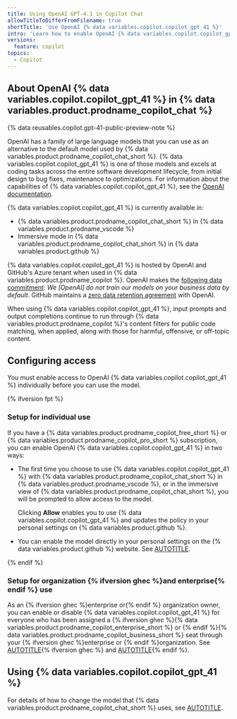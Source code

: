 ```yaml
---
title: Using OpenAI GPT-4.1 in Copilot Chat
allowTitleToDifferFromFilename: true
shortTitle: 'Use OpenAI {% data variables.copilot.copilot_gpt_41 %}'
intro: 'Learn how to enable OpenAI {% data variables.copilot.copilot_gpt_41 %} in {% data variables.product.prodname_copilot_chat %}, for {% ifversion fpt %}yourself or{% endif %} your organization{% ifversion ghec %} or enterprise{% endif %}.'
versions:
  feature: copilot
topics:
  - Copilot
---
```


## About OpenAI {% data variables.copilot.copilot_gpt_41 %} in {% data variables.product.prodname_copilot_chat %}

{% data reusables.copilot.gpt-41-public-preview-note %}

OpenAI has a family of large language models that you can use as an alternative to the default model used by {% data variables.product.prodname_copilot_chat_short %}. {% data variables.copilot.copilot_gpt_41 %} is one of those models and excels at coding tasks across the entire software development lifecycle, from initial design to bug fixes, maintenance to optimizations. For information about the capabilities of {% data variables.copilot.copilot_gpt_41 %}, see the [OpenAI documentation](https://platform.openai.com/docs/models).

{% data variables.copilot.copilot_gpt_41 %} is currently available in:

* {% data variables.product.prodname_copilot_chat_short %} in {% data variables.product.prodname_vscode %}
* Immersive mode in {% data variables.product.prodname_copilot_chat_short %} in {% data variables.product.github %}

{% data variables.copilot.copilot_gpt_41 %} is hosted by OpenAI and GitHub's Azure tenant when used in {% data variables.product.prodname_copilot %}. OpenAI makes the [following data commitment](https://openai.com/enterprise-privacy/): _We [OpenAI] do not train our models on your business data by default_. GitHub maintains a [zero data retention agreement](https://platform.openai.com/docs/guides/your-data) with OpenAI.

When using {% data variables.copilot.copilot_gpt_41 %}, input prompts and output completions continue to run through {% data variables.product.prodname_copilot %}'s content filters for public code matching, when applied, along with those for harmful, offensive, or off-topic content.

## Configuring access

You must enable access to OpenAI {% data variables.copilot.copilot_gpt_41 %} individually before you can use the model.

{% ifversion fpt %}

### Setup for individual use

If you have a {% data variables.product.prodname_copilot_free_short %} or {% data variables.product.prodname_copilot_pro_short %} subscription, you can enable OpenAI {% data variables.copilot.copilot_gpt_41 %} in two ways:

* The first time you choose to use {% data variables.copilot.copilot_gpt_41 %} with {% data variables.product.prodname_copilot_chat_short %} in {% data variables.product.prodname_vscode %}, or in the immersive view of {% data variables.product.prodname_copilot_chat_short %}, you will be prompted to allow access to the model.

  Clicking **Allow** enables you to use {% data variables.copilot.copilot_gpt_41 %} and updates the policy in your personal settings on {% data variables.product.github %}.

* You can enable the model directly in your personal settings on the {% data variables.product.github %} website. See [AUTOTITLE](/copilot/managing-copilot/managing-copilot-as-an-individual-subscriber/managing-copilot-policies-as-an-individual-subscriber#enabling-or-disabling-alternative-ai-models).

{% endif %}

### Setup for organization {% ifversion ghec %}and enterprise{% endif %} use

As an {% ifversion ghec %}enterprise or{% endif %} organization owner, you can enable or disable {% data variables.copilot.copilot_gpt_41 %} for everyone who has been assigned a {% ifversion ghec %}{% data variables.product.prodname_copilot_enterprise_short %} or {% endif %}{% data variables.product.prodname_copilot_business_short %} seat through your {% ifversion ghec %}enterprise or {% endif %}organization. See [AUTOTITLE](/copilot/managing-copilot/managing-github-copilot-in-your-organization/setting-policies-for-copilot-in-your-organization/managing-policies-for-copilot-in-your-organization){% ifversion ghec %} and [AUTOTITLE](/copilot/managing-copilot/managing-copilot-for-your-enterprise/managing-policies-and-features-for-copilot-in-your-enterprise){% endif %}.

## Using {% data variables.copilot.copilot_gpt_41 %}

For details of how to change the model that {% data variables.product.prodname_copilot_chat_short %} uses, see [AUTOTITLE](/copilot/using-github-copilot/ai-models/changing-the-ai-model-for-copilot-chat).
